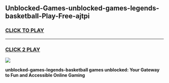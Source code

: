 
## Unblocked-Games-unblocked-games-legends-basketball-Play-Free-ajtpi
<h3>
<a href="https://premium76.site?title=unblocked-games-legends-basketball&ref=22A">CLICK TO PLAY</a></h3>
<hr>

<h3>
<a href="https://premium76.site?title=unblocked-games-legends-basketball&ref=22A">CLICK 2 PLAY</a>
  
</h3>

<a href="https://premium76.site?title=unblocked-games-legends-basketball&ref=22A"><img src="https://clearcache.store/games.png"></a>


**unblocked-games-legends-basketball games unblocked: Your Gateway to Fun and Accessible Online Gaming**
